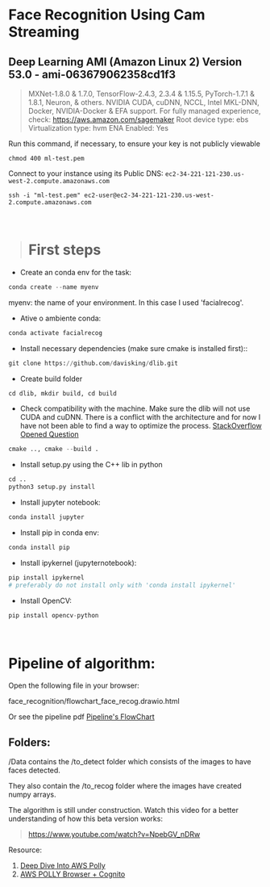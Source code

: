 # Face Recognition Using Cam Streaming


## Deep Learning AMI (Amazon Linux 2) Version 53.0 - ami-063679062358cd1f3
>MXNet-1.8.0 & 1.7.0, TensorFlow-2.4.3, 2.3.4 & 1.15.5, PyTorch-1.7.1 & 1.8.1, Neuron, & others. NVIDIA CUDA, cuDNN, NCCL, Intel MKL-DNN, Docker, NVIDIA-Docker & EFA support. For fully managed experience, check: https://aws.amazon.com/sagemaker
Root device type: ebs Virtualization type: hvm ENA Enabled: Yes

Run this command, if necessary, to ensure your key is not publicly viewable

```
chmod 400 ml-test.pem
```

Connect to your instance using its Public DNS: `ec2-34-221-121-230.us-west-2.compute.amazonaws.com
`
```
ssh -i "ml-test.pem" ec2-user@ec2-34-221-121-230.us-west-2.compute.amazonaws.com
```
</br>

> # First steps
- Create an conda env for the task: 

```python
conda create --name myenv
```
 myenv: the name of your environment. In this case I used 'facialrecog'.

 - Ative o ambiente conda: 
 ```python
 conda activate facialrecog
 ```

- Install necessary dependencies (make sure cmake is installed first):: 

```python
git clone https://github.com/davisking/dlib.git
```
- Create build folder
```python
cd dlib, mkdir build, cd build
```
- Check compatibility with the machine. Make sure the dlib will not use CUDA and cuDNN. There is a conflict with the architecture and for now I have not been able to find a way to optimize the process.
[StackOverflow Opened Question](https://stackoverflow.com/questions/69966148/dlib-in-face-recognition-are-not-working-well-with-cuda-in-ec2-amazon-deeplearni)

```python
cmake .., cmake --build .
```
- Install setup.py using the C++ lib in python
```python
cd ..
python3 setup.py install
```

- Install jupyter notebook:
```python
conda install jupyter
```

- Install pip in conda env:

```python
conda install pip
```

- Install ipykernel (jupyternotebook):

```python
pip install ipykernel
# preferably do not install only with 'conda install ipykernel'
```

- Install OpenCV:
```python
pip install opencv-python
```
</br>

# Pipeline of algorithm:

Open the following file in your browser:

 face_recognition/flowchart_face_recog.drawio.html 
 
 Or see the pipeline pdf
 [Pipeline's FlowChart](https://github.com/dental-informatics-org/dental.informatics.org/blob/main/face_recognition/Preview.pdf)
 ## Folders:
 
 /Data contains the /to_detect folder which consists of the images to have faces detected.

 They also contain the /to_recog folder where the images have created numpy arrays.

 The algorithm is still under construction. Watch this video for a better understanding of how this beta version works:

 > https://www.youtube.com/watch?v=NpebGV_nDRw   






Resource:
1. [Deep Dive Into AWS Polly](https://labrlearning.medium.com/a-deep-dive-into-amazon-polly-3672baf6c624)
2. [AWS POLLY Browser + Cognito](https://docs.aws.amazon.com/sdk-for-javascript/v2/developer-guide/getting-started-browser.html)